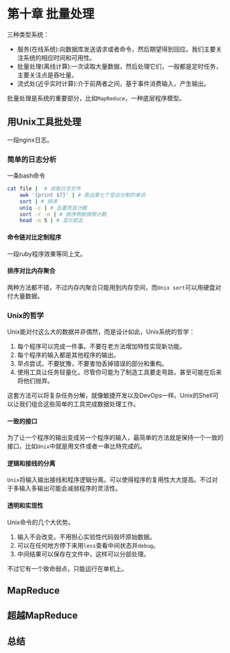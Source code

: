 # 第十章 批量处理

三种类型系统：
- 服务(在线系统):向数据库发送请求或者命令，然后期望得到回应。我们主要关注系统的相应时间和可用性。
- 批量处理(离线计算):一次读取大量数据，然后处理它们，一般都是定时任务，主要关注点是吞吐量。
- 流式处(近乎实时计算):介于前两者之间，基于事件消费输入，产生输出。

批量处理是系统的重要部分，比如`MapReduce`，一种底层程序模型。

## 用Unix工具批处理
一段nginx日志。

### 简单的日志分析
一条bash命令
```bash
cat file |  # 读取日志文件
    awk '{print $7}' | # 取出第七个空白分割的单词
    sort | # 排序
    uniq -c | # 去重而且计数
    sort -r -n | # 排序倒叙按照计数
    head -n 5 | # 显示前五
```
#### 命令链对比定制程序

一段ruby程序效果等同上文。

#### 排序对比内存聚合
两种方法都不错，不过内存内聚合只能用到内存空间，而`Unix sort`可以用硬盘对付大量数据。

### Unix的哲学
Unix能对付这么大的数据并非偶然，而是设计如此，Unix系统的哲学：
1. 每个程序可以完成一件事。不要在老方法增加特性实现新功能。
2. 每个程序的输入都是其他程序的输出。
3. 早点尝试，不要犹豫，不要害怕丢掉错误的部分和重构。
4. 使用工具让任务轻量化，尽管你可能为了制造工具要走弯路，甚至可能在后来将他们抛弃。

这套方法可以将复杂任务分解，就像敏捷开发以及DevOps一样。Unix的Shell可以让我们组合这些简单的工具完成数据处理工作。

#### 一致的接口
为了让一个程序的输出变成另一个程序的输入，最简单的方法就是保持一个一致的接口，比如`Unix`中就是用文件或者一串比特完成的。

#### 逻辑和接线的分离
`Unix`将输入输出接线和程序逻辑分离。可以使得程序的复用性大大提高。不过对于多输入多输出可能会减弱程序的灵活性。

#### 透明和实现性
Unix命令的几个大优势。
1. 输入不会改变。不用担心实验性代码毁坏原始数据。
2. 可以在任何地方停下来用`less`查看中间状态并`debug`。
3. 中间结果可以保存在文件中，这样可以分部处理。

不过它有一个致命弱点，只能运行在单机上。

## MapReduce

## 超越MapReduce

## 总结
